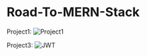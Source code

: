 # Road-To-MERN-Stack

Project1:
![Project1](https://user-images.githubusercontent.com/80248743/210268066-c44f0e27-7846-4814-a5f2-9313021c9d46.png)

Project3:
![JWT](https://user-images.githubusercontent.com/80248743/210268098-7ac67897-49e3-4ab9-922e-8748a9353e29.png)
